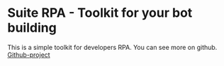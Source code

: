 # Suite RPA - Toolkit for your bot building

This is a simple toolkit for developers RPA. You can see more on github.
[Github-project](https://github.com/CamiloCCarvalho/rpa_suite)
